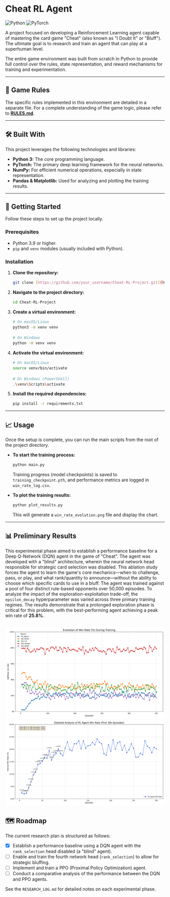 # Cheat RL Agent

![Python](https://img.shields.io/badge/python-3.9%2B-blue.svg)
![PyTorch](https://img.shields.io/badge/PyTorch-%23EE4C2C.svg?style=flat&logo=PyTorch&logoColor=white)

A project focused on developing a Reinforcement Learning agent capable of mastering the card game "Cheat" (also known as "I Doubt It" or "Bluff"). The ultimate goal is to research and train an agent that can play at a superhuman level.

The entire game environment was built from scratch in Python to provide full control over the rules, state representation, and reward mechanisms for training and experimentation.

---

## 📖 Game Rules

The specific rules implemented in this environment are detailed in a separate file. For a complete understanding of the game logic, please refer to [**RULES.md**](RULES.md).

---

## 🛠️ Built With

This project leverages the following technologies and libraries:

* **Python 3:** The core programming language.
* **PyTorch:** The primary deep learning framework for the neural networks.
* **NumPy:** For efficient numerical operations, especially in state representation.
* **Pandas & Matplotlib:** Used for analyzing and plotting the training results.

---

## 🚀 Getting Started

Follow these steps to set up the project locally.

### Prerequisites

* Python 3.9 or higher.
* `pip` and `venv` modules (usually included with Python).

### Installation

1.  **Clone the repository:**
    ```sh
    git clone [https://github.com/your_username/Cheat-RL-Project.git](https://github.com/lboclin/Cheat_RL_Project.git)
    ```

2.  **Navigate to the project directory:**
    ```sh
    cd Cheat-RL-Project
    ```

3.  **Create a virtual environment:**
    ```sh
    # On macOS/Linux
    python3 -m venv venv

    # On Windows
    python -m venv venv
    ```

4.  **Activate the virtual environment:**
    ```sh
    # On macOS/Linux
    source venv/bin/activate

    # On Windows (PowerShell)
    .\venv\Scripts\activate
    ```

5.  **Install the required dependencies:**
    ```sh
    pip install -r requirements.txt
    ```

---

## 📈 Usage

Once the setup is complete, you can run the main scripts from the root of the project directory.

* **To start the training process:**
    ```sh
    python main.py
    ```
    Training progress (model checkpoints) is saved to `training_checkpoint.pth`, and performance metrics are logged in `win_rate_log.csv`.

* **To plot the training results:**
    ```sh
    python plot_results.py
    ```
    This will generate a `win_rate_evolution.png` file and display the chart.

---

## 📊 Preliminary Results

This experimental phase aimed to establish a performance baseline for a Deep Q-Network (DQN) agent in the game of "Cheat". The agent was developed with a "blind" architecture, wherein the neural network head responsible for strategic card selection was disabled. This ablation study forces the agent to learn the game's core mechanics—when to challenge, pass, or play, and what rank/quantity to announce—without the ability to choose which specific cards to use in a bluff. The agent was trained against a pool of four distinct rule-based opponents over 50,000 episodes. To analyze the impact of the exploration-exploitation trade-off, the `epsilon_decay` hyperparameter was varied across three primary training regimes. The results demonstrate that a prolonged exploration phase is critical for this problem, with the best-performing agent achieving a peak win rate of **25.8%**.

![Win rate evolution of all players](results/dqn_blind_agent_run_2/win_rate_evolution.png)
![RL Agent performance zoomed - Best Performance](results/dqn_blind_agent_run_2/rl_agent_performance_zoom.png)
---

## 🗺️ Roadmap

The current research plan is structured as follows:

-   [x] Establish a performance baseline using a DQN agent with the `rank_selection` head disabled (a "blind" agent).
-   [ ] Enable and train the fourth network head (`rank_selection`) to allow for strategic bluffing.
-   [ ] Implement and train a PPO (Proximal Policy Optimization) agent.
-   [ ] Conduct a comparative analysis of the performance between the DQN and PPO agents.

See the `RESEARCH_LOG.md` for detailed notes on each experimental phase.
